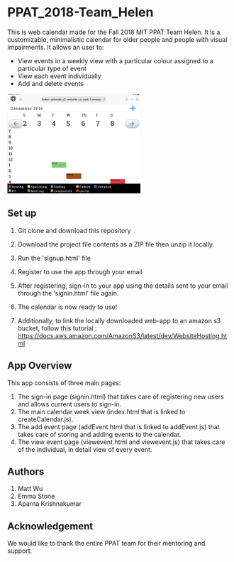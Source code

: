 # PPAT_2018-Team_Helen

This is web calendar made for the Fall 2018 MIT PPAT Team Helen. It is a customizable, minimalistic calendar for older people and people with visual impairments. It allows an user to:
* View events in a weekly view with a particular colour assigned to a particular type of event
* View each event individually 
* Add and delete events

<img src="./helen.JPG" width="300">

## Set up
1. Git clone and download this repository
2. Download the project file contents as a ZIP file then unzip it locally.
3. Run the 'signup.html' file 
4. Register to use the app through your email
5. After registering, sign-in to your app using the details sent to your email through the ‘signin.html’ file again.
6. The calendar is now ready to use!

7. Additionally, to link the locally downloaded web-app to an amazon s3 bucket, follow this tutorial : https://docs.aws.amazon.com/AmazonS3/latest/dev/WebsiteHosting.html

## App Overview
This app consists of three main pages: 
1. The sign-in page (signin.html) that takes care of registering new users and allows current users to sign-in.
2. The main calendar week view (index.html that is linked to createCalendar.js).
3. The add event page (addEvent.html that is linked to addEvent.js) that takes care of storing and adding events to the calendar. 
4. The view event page (viewevent.html and viewevent.js) that takes care of the individual, in detail view of every event.

## Authors
1. Matt Wu
2. Emma Stone
3. Aparna Krishnakumar

## Acknowledgement
We would like to thank the entire PPAT team for their mentoring and support.
